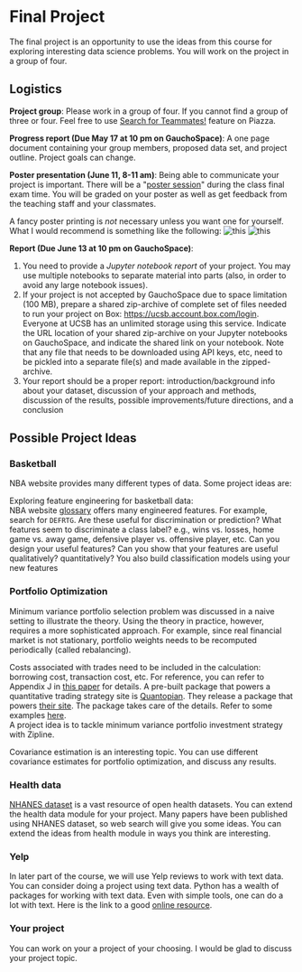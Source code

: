 # Final Project

The final project is an opportunity to use the ideas from this course for exploring interesting data science problems.
You will work on the project in a group of four. 

## Logistics

__Project group__: Please work in a group of four. If you cannot find a group of three or four. Feel free to use [Search for Teammates!](https://piazza.com/class/jttf1pa8is5eb?cid=5) feature on Piazza.

__Progress report (Due May 17 at 10 pm on GauchoSpace)__: A one page document containing your group members, proposed data set, and project outline. Project goals can change.

__Poster presentation (June 11, 8-11 am)__: Being able to communicate your project is important. There will be a "[poster session](https://www.youtube.com/watch?v=AwMFhyH7_5g)" during the class final exam time. You will be graded on your poster as well as get feedback from the teaching staff and your classmates.

A fancy poster printing is *not* necessary unless you want one for yourself. What I would recommend is something like the following:
![this](https://www.staples-3p.com/s7/is/image/Staples/s0257172_sc7?wid=512&hei=512) ![this](https://www.staples-3p.com/s7/is/image/Staples/sp49507890_sc7?wid=512&hei=512) 

__Report (Due June 13 at 10 pm on GauchoSpace)__: 
1. You need to provide a *Jupyter notebook report* of your project. You may use multiple notebooks to separate material into parts (also, in order to avoid any large notebook issues). 
2. If your project is not accepted by GauchoSpace due to space limitation (100 MB), prepare a shared zip-archive of complete set of files needed to run your project on Box: https://ucsb.account.box.com/login. Everyone at UCSB has an unlimited storage using this service. Indicate the URL location of your shared zip-archive on your Jupyter notebooks on GauchoSpace, and indicate the shared link on your notebook. Note that any file that needs to be downloaded using API keys, etc, need to be pickled into a separate file(s) and made available in the zipped-archive.
3. Your report should be a proper report: introduction/background info about your dataset, discussion of your approach and methods, discussion of the results, possible improvements/future directions, and a conclusion

## Possible Project Ideas

### Basketball

NBA website provides many different types of data. Some project ideas are:

Exploring feature engineering for basketball data:   
NBA website [glossary](http://stats.nba.com/help/glossary/) offers many engineered features. For example, search for `DEFRTG`. Are these useful for discrimination or prediction?
What features seem to discriminate a class label? e.g., wins vs. losses, home game vs. away game, defensive player vs. offensive player, etc.
Can you design your useful features? Can you show that your features are useful qualitatively? quantitatively?
You also build classification models using your new features
  
### Portfolio Optimization

Minimum variance portfolio selection problem was discussed in a naive setting to illustrate the theory. 
Using the theory in practice, however, requires a more sophisticated approach. 
For example, since real financial market is not stationary, portfolio weights needs to be recomputed periodically (called rebalancing).

Costs associated with trades need to be included in the calculation: borrowing cost, transaction cost, etc.
For reference, you can refer to Appendix J in [this paper](https://arxiv.org/abs/1307.5381) for details. 
A pre-built package that powers a quantitative trading strategy site is [Quantopian](https://www.quantopian.com/home).
They release a package that powers [their site](http://www.zipline.io/). The package takes care of the details. 
Refer to some examples [here](http://www.zipline.io/beginner-tutorial.html).  
A project idea is to tackle minimum variance portfolio investment strategy with Zipline.

Covariance estimation is an interesting topic. You can use different covariance estimates for portfolio optimization, and discuss any results.

### Health data 

[NHANES dataset](https://www.cdc.gov/nchs/nhanes/nhanes_questionnaires.htm) is a vast resource of open health datasets.
You can extend the health data module for your project. Many papers have been published using NHANES dataset, so web search will give you some ideas. You can extend the ideas from health module in ways you think are interesting.

### Yelp 

In later part of the course, we will use Yelp reviews to work with text data. 
You can consider doing a project using text data. Python has a wealth of packages for working with text data. 
Even with simple tools, one can do a lot with text. Here is the link to a good [online resource](https://ucsb-primo.hosted.exlibrisgroup.com/primo-explore/fulldisplay?docid=01UCSB_ALMA51279011670003776&context=L&vid=UCSB&search_scope=default_scope&tab=default_tab&lang=en_US).

### Your project

You can work on your a project of your choosing. I would be glad to discuss your project topic.
